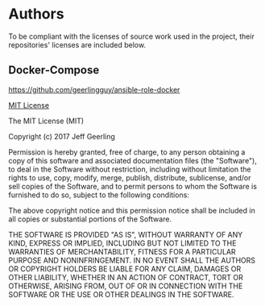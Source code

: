 # Authors

To be compliant with the licenses of source work used in the project,
their repositories' licenses are included below.

## Docker-Compose

<https://github.com/geerlingguy/ansible-role-docker>

[MIT License](https://github.com/geerlingguy/ansible-role-docker/commit/a07cf0bd2e01f9661d27be18f56194cb01d7f16b)

The MIT License (MIT)

Copyright (c) 2017 Jeff Geerling

Permission is hereby granted, free of charge, to any person obtaining a copy of
this software and associated documentation files (the "Software"), to deal in
the Software without restriction, including without limitation the rights to
use, copy, modify, merge, publish, distribute, sublicense, and/or sell copies of
the Software, and to permit persons to whom the Software is furnished to do so,
subject to the following conditions:

The above copyright notice and this permission notice shall be included in all
copies or substantial portions of the Software.

THE SOFTWARE IS PROVIDED "AS IS", WITHOUT WARRANTY OF ANY KIND, EXPRESS OR
IMPLIED, INCLUDING BUT NOT LIMITED TO THE WARRANTIES OF MERCHANTABILITY, FITNESS
FOR A PARTICULAR PURPOSE AND NONINFRINGEMENT. IN NO EVENT SHALL THE AUTHORS OR
COPYRIGHT HOLDERS BE LIABLE FOR ANY CLAIM, DAMAGES OR OTHER LIABILITY, WHETHER
IN AN ACTION OF CONTRACT, TORT OR OTHERWISE, ARISING FROM, OUT OF OR IN
CONNECTION WITH THE SOFTWARE OR THE USE OR OTHER DEALINGS IN THE SOFTWARE.
